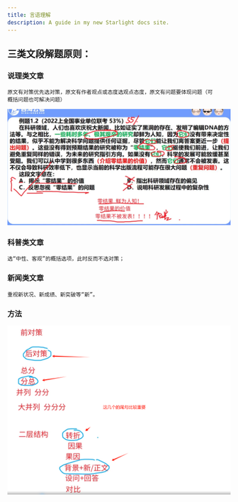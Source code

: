 ```yaml
---
title: 言语理解
description: A guide in my new Starlight docs site.
---
```




## 三类文段解题原则： 

### 说理类文章

    原文有对策优先选对策，原文有作者观点或态度选观点态度，原文有问题要体现问题（可
    概括问题也可解决问题）
![例题](image.png)

### 科普类文章

    选“中性、客观”的概括选项，此时反而不选对策；


### 新闻类文章

    重视新状况、新成绩、新突破等“新”。

### 方法
![总结文章类型](image-1.png)